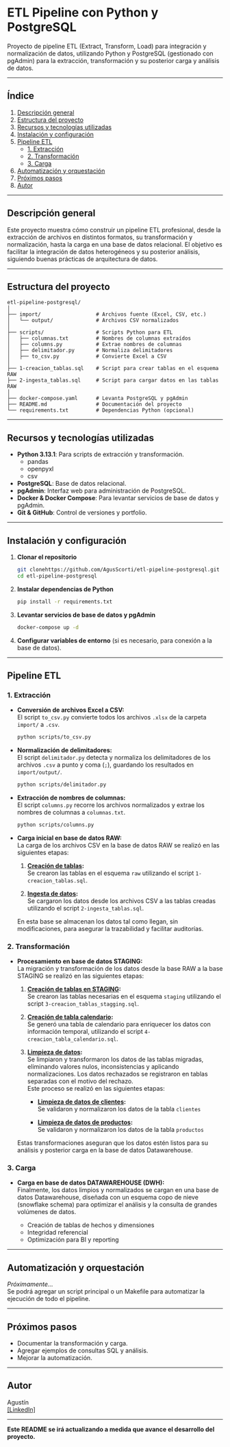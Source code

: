 # ETL Pipeline con Python y PostgreSQL

Proyecto de pipeline ETL (Extract, Transform, Load) para integración y normalización de datos, utilizando Python y PostgreSQL (gestionado con pgAdmin) para la extracción, transformación y su posterior carga y análisis de datos.

---

## Índice

1. [Descripción general](#descripción-general)
2. [Estructura del proyecto](#estructura-del-proyecto)
3. [Recursos y tecnologías utilizadas](#recursos-y-tecnologías-utilizadas)
4. [Instalación y configuración](#instalación-y-configuración)
5. [Pipeline ETL](#pipeline-etl)
   - [1. Extracción](#1-extracción)
   - [2. Transformación](#2-transformación)
   - [3. Carga](#3-carga)
6. [Automatización y orquestación](#automatización-y-orquestación)
7. [Próximos pasos](#próximos-pasos)
8. [Autor](#autor)

---

## Descripción general

Este proyecto muestra cómo construir un pipeline ETL profesional, desde la extracción de archivos en distintos formatos, su transformación y normalización, hasta la carga en una base de datos relacional. El objetivo es facilitar la integración de datos heterogéneos y su posterior análisis, siguiendo buenas prácticas de arquitectura de datos.

---

## Estructura del proyecto

```
etl-pipeline-postgresql/
│
├── import/                  # Archivos fuente (Excel, CSV, etc.)
│   └── output/              # Archivos CSV normalizados
│
├── scripts/                 # Scripts Python para ETL
│   ├── columnas.txt         # Nombres de columnas extraídos
│   ├── columns.py           # Extrae nombres de columnas
│   ├── delimitador.py       # Normaliza delimitadores
│   ├── to_csv.py            # Convierte Excel a CSV
│
├── 1-creacion_tablas.sql    # Script para crear tablas en el esquema RAW
├── 2-ingesta_tablas.sql     # Script para cargar datos en las tablas RAW
│
├── docker-compose.yaml      # Levanta PostgreSQL y pgAdmin
├── README.md                # Documentación del proyecto
└── requirements.txt         # Dependencias Python (opcional)
```

---

## Recursos y tecnologías utilizadas

- **Python 3.13.1**: Para scripts de extracción y transformación.
  - pandas
  - openpyxl
  - csv
- **PostgreSQL**: Base de datos relacional.
- **pgAdmin**: Interfaz web para administración de PostgreSQL.
- **Docker & Docker Compose**: Para levantar servicios de base de datos y pgAdmin.
- **Git & GitHub**: Control de versiones y portfolio.

---

## Instalación y configuración

1. **Clonar el repositorio**

   ```sh
   git clonehttps://github.com/AgusScorti/etl-pipeline-postgresql.git
   cd etl-pipeline-postgresql
   ```

2. **Instalar dependencias de Python**

   ```sh
   pip install -r requirements.txt
   ```

3. **Levantar servicios de base de datos y pgAdmin**

   ```sh
   docker-compose up -d
   ```

4. **Configurar variables de entorno** (si es necesario, para conexión a la base de datos).

---

## Pipeline ETL

### 1. Extracción

- **Conversión de archivos Excel a CSV:**  
  El script `to_csv.py` convierte todos los archivos `.xlsx` de la carpeta `import/` a `.csv`.

  ```sh
  python scripts/to_csv.py
  ```

- **Normalización de delimitadores:**  
  El script `delimitador.py` detecta y normaliza los delimitadores de los archivos `.csv` a punto y coma (`;`), guardando los resultados en `import/output/`.

  ```sh
  python scripts/delimitador.py
  ```

- **Extracción de nombres de columnas:**  
  El script `columns.py` recorre los archivos normalizados y extrae los nombres de columnas a `columnas.txt`.

  ```sh
  python scripts/columns.py
  ```

- **Carga inicial en base de datos RAW:**  
  La carga de los archivos CSV en la base de datos RAW se realizó en las siguientes etapas:

  1. **[Creación de tablas](1-creacion_tablas.sql):**  
     Se crearon las tablas en el esquema `raw` utilizando el script `1-creacion_tablas.sql`.

  2. **[Ingesta de datos](2-ingesta_tablas.sql):**  
     Se cargaron los datos desde los archivos CSV a las tablas creadas utilizando el script `2-ingesta_tablas.sql`.

  En esta base se almacenan los datos tal como llegan, sin modificaciones, para asegurar la trazabilidad y facilitar auditorías.

### 2. Transformación

- **Procesamiento en base de datos STAGING:**  
  La migración y transformación de los datos desde la base RAW a la base STAGING se realizó en las siguientes etapas:

  1. **[Creación de tablas en STAGING](queries/staging/3-creacion_tablas_stagging.sql):**  
     Se crearon las tablas necesarias en el esquema `staging` utilizando el script `3-creacion_tablas_stagging.sql`.

  2. **[Creación de tabla calendario](queries/staging/4-creacion_tabla_calendario.sql):**  
     Se generó una tabla de calendario para enriquecer los datos con información temporal, utilizando el script `4-creacion_tabla_calendario.sql`.

  3. **[Limpieza de datos](queries/staging):**  
     Se limpiaron y transformaron los datos de las tablas migradas, eliminando valores nulos, inconsistencias y aplicando normalizaciones. Los datos rechazados se registraron en tablas separadas con el motivo del rechazo.  
     Este proceso se realizó en las siguientes etapas:

     - **[Limpieza de datos de clientes](queries/staging/5.1-limpia_clientes.sql):**  
       Se validaron y normalizaron los datos de la tabla `clientes`

     - **[Limpieza de datos de productos](queries/staging/5.2-limpia_productos.sql):**  
       Se validaron y normalizaron los datos de la tabla `productos`

  Estas transformaciones aseguran que los datos estén listos para su análisis y posterior carga en la base de datos Datawarehouse.

### 3. Carga

- **Carga en base de datos DATAWAREHOUSE (DWH):**  
  Finalmente, los datos limpios y normalizados se cargan en una base de datos Datawarehouse, diseñada con un esquema copo de nieve (snowflake schema) para optimizar el análisis y la consulta de grandes volúmenes de datos.

  - Creación de tablas de hechos y dimensiones
  - Integridad referencial
  - Optimización para BI y reporting

---

## Automatización y orquestación

_Próximamente..._  
Se podrá agregar un script principal o un Makefile para automatizar la ejecución de todo el pipeline.

---

## Próximos pasos

- Documentar la transformación y carga.
- Agregar ejemplos de consultas SQL y análisis.
- Mejorar la automatización.

---

## Autor

Agustín  
[\[LinkedIn\]](https://www.linkedin.com/in/agustinscorticati/)

---

**Este README se irá actualizando a medida que avance el desarrollo del proyecto.**
